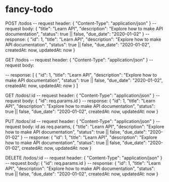 # fancy-todo

POST /todos
-- request header: 
{
    "Content-Type": "application/json"
}
-- request body:
{
    "title": "Learn API",
    "description": "Explore how to make API documentation",
    "status": true || false,
    "due_date": "2020-01-02"
}
-- response:
{
    "id": 1,
    "title": "Learn API",
    "description": "Explore how to make API documentation",
    "status": true || false,
    "due_date": "2020-01-02",
    createdAt: now,
    updatedAt: now
}

GET /todos
-- request header: 
{
    "Content-Type": "application/json"
}
-- request body:

-- response:
[
    {
        "id": 1,
        "title": "Learn API",
        "description": "Explore how to make API documentation",
        "status": true || false,
        "due_date": "2020-01-02",
        createdAt: now,
        updatedAt: now
    }
]

GET /todos/:id
-- request header: 
{
    "Content-Type": "application/json"
}
-- request body:
{
    "id": req.params.id
}
-- response:
{
    "id": 1,
    "title": "Learn API",
    "description": "Explore how to make API documentation",
    "status": true || false,
    "due_date": "2020-01-02",
    createdAt: now,
    updatedAt: now
}

PUT /todos/:id
-- request header: 
{
    "Content-Type": "application/json"
}
-- request body:
id as req.params,
{
    "title": "Learn API",
    "description": "Explore how to make API documentation",
    "status": true || false,
    "due_date": "2020-01-02"
}
-- response:
{
    "id": 1,
    "title": "Learn API",
    "description": "Explore how to make API documentation",
    "status": true || false,
    "due_date": "2020-01-02",
    createdAt: now,
    updatedAt: now
}

DELETE /todos/:id
-- request header: 
{
    "Content-Type": "application/json"
}
-- request body:
{
    "id": req.params.id
}
-- response:
{
    "id": 1,
    "title": "Learn API",
    "description": "Explore how to make API documentation",
    "status": true || false,
    "due_date": "2020-01-02",
    createdAt: now,
    updatedAt: now
}